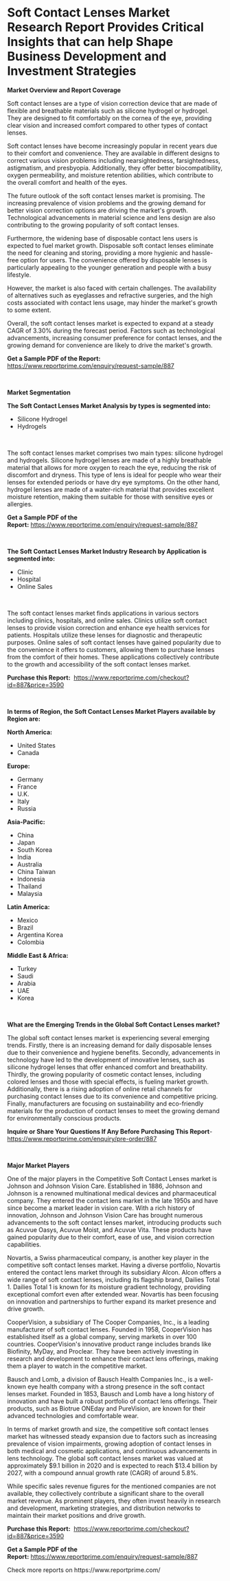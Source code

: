 <p><h1>Soft Contact Lenses Market Research Report Provides Critical Insights that can help Shape Business Development and Investment Strategies</h1></p><p><strong>Market Overview and Report Coverage</strong></p>
<p><p>Soft contact lenses are a type of vision correction device that are made of flexible and breathable materials such as silicone hydrogel or hydrogel. They are designed to fit comfortably on the cornea of the eye, providing clear vision and increased comfort compared to other types of contact lenses.</p><p>Soft contact lenses have become increasingly popular in recent years due to their comfort and convenience. They are available in different designs to correct various vision problems including nearsightedness, farsightedness, astigmatism, and presbyopia. Additionally, they offer better biocompatibility, oxygen permeability, and moisture retention abilities, which contribute to the overall comfort and health of the eyes.</p><p>The future outlook of the soft contact lenses market is promising. The increasing prevalence of vision problems and the growing demand for better vision correction options are driving the market's growth. Technological advancements in material science and lens design are also contributing to the growing popularity of soft contact lenses.</p><p>Furthermore, the widening base of disposable contact lens users is expected to fuel market growth. Disposable soft contact lenses eliminate the need for cleaning and storing, providing a more hygienic and hassle-free option for users. The convenience offered by disposable lenses is particularly appealing to the younger generation and people with a busy lifestyle.</p><p>However, the market is also faced with certain challenges. The availability of alternatives such as eyeglasses and refractive surgeries, and the high costs associated with contact lens usage, may hinder the market's growth to some extent.</p><p>Overall, the soft contact lenses market is expected to expand at a steady CAGR of 3.30% during the forecast period. Factors such as technological advancements, increasing consumer preference for contact lenses, and the growing demand for convenience are likely to drive the market's growth.</p></p>
<p><strong>Get a Sample PDF of the Report:</strong> <a href="https://www.reportprime.com/enquiry/request-sample/887">https://www.reportprime.com/enquiry/request-sample/887</a></p>
<p>&nbsp;</p>
<p><strong>Market Segmentation</strong></p>
<p><strong>The Soft Contact Lenses Market Analysis by types is segmented into:</strong></p>
<p><ul><li>Silicone Hydrogel</li><li>Hydrogels</li></ul></p>
<p>&nbsp;</p>
<p><p>The soft contact lenses market comprises two main types: silicone hydrogel and hydrogels. Silicone hydrogel lenses are made of a highly breathable material that allows for more oxygen to reach the eye, reducing the risk of discomfort and dryness. This type of lens is ideal for people who wear their lenses for extended periods or have dry eye symptoms. On the other hand, hydrogel lenses are made of a water-rich material that provides excellent moisture retention, making them suitable for those with sensitive eyes or allergies.</p></p>
<p><strong>Get a Sample PDF of the Report:</strong>&nbsp;<a href="https://www.reportprime.com/enquiry/request-sample/887">https://www.reportprime.com/enquiry/request-sample/887</a></p>
<p>&nbsp;</p>
<p><strong>The Soft Contact Lenses Market Industry Research by Application is segmented into:</strong></p>
<p><ul><li>Clinic</li><li>Hospital</li><li>Online Sales</li></ul></p>
<p>&nbsp;</p>
<p><p>The soft contact lenses market finds applications in various sectors including clinics, hospitals, and online sales. Clinics utilize soft contact lenses to provide vision correction and enhance eye health services for patients. Hospitals utilize these lenses for diagnostic and therapeutic purposes. Online sales of soft contact lenses have gained popularity due to the convenience it offers to customers, allowing them to purchase lenses from the comfort of their homes. These applications collectively contribute to the growth and accessibility of the soft contact lenses market.</p></p>
<p><strong>Purchase this Report:</strong>&nbsp; <a href="https://www.reportprime.com/checkout?id=887&price=3590">https://www.reportprime.com/checkout?id=887&price=3590</a></p>
<p>&nbsp;</p>
<p><strong>In terms of Region, the Soft Contact Lenses Market Players available by Region are:</strong></p>
<p>
    <p> <strong> North America: </strong>
        <ul>
            <li>United States</li>
            <li>Canada</li>
        </ul>
        </p> 
    <p> <strong> Europe: </strong>
        <ul>
            <li>Germany</li>
            <li>France</li>
            <li>U.K.</li>
            <li>Italy</li>
            <li>Russia</li>
        </ul>
        </p> 
    <p> <strong> Asia-Pacific: </strong>
        <ul>
            <li>China</li>
            <li>Japan</li>
            <li>South Korea</li>
            <li>India</li>
            <li>Australia</li>
            <li>China Taiwan</li>
            <li>Indonesia</li>
            <li>Thailand</li>
            <li>Malaysia</li>
        </ul>
        </p> 
    <p> <strong> Latin America: </strong>
        <ul>
            <li>Mexico</li>
            <li>Brazil</li>
            <li>Argentina Korea</li>
            <li>Colombia</li>
        </ul>
        </p> 
    <p> <strong> Middle East & Africa: </strong>
        <ul>
            <li>Turkey</li>
            <li>Saudi</li>
            <li>Arabia</li>
            <li>UAE</li>
            <li>Korea</li>
        </ul>
    </p>
    </p>
<p>&nbsp;</p>
<p><strong>What are the Emerging Trends in the Global Soft Contact Lenses market?</strong></p>
<p><p>The global soft contact lenses market is experiencing several emerging trends. Firstly, there is an increasing demand for daily disposable lenses due to their convenience and hygiene benefits. Secondly, advancements in technology have led to the development of innovative lenses, such as silicone hydrogel lenses that offer enhanced comfort and breathability. Thirdly, the growing popularity of cosmetic contact lenses, including colored lenses and those with special effects, is fueling market growth. Additionally, there is a rising adoption of online retail channels for purchasing contact lenses due to its convenience and competitive pricing. Finally, manufacturers are focusing on sustainability and eco-friendly materials for the production of contact lenses to meet the growing demand for environmentally conscious products.</p></p>
<p><strong>Inquire or Share Your Questions If Any Before Purchasing This Report</strong>- <a href="https://www.reportprime.com/enquiry/pre-order/887">https://www.reportprime.com/enquiry/pre-order/887</a></p>
<p>&nbsp;</p>
<p><strong>Major Market Players</strong></p>
<p><p>One of the major players in the Competitive Soft Contact Lenses market is Johnson and Johnson Vision Care. Established in 1886, Johnson and Johnson is a renowned multinational medical devices and pharmaceutical company. They entered the contact lens market in the late 1950s and have since become a market leader in vision care. With a rich history of innovation, Johnson and Johnson Vision Care has brought numerous advancements to the soft contact lenses market, introducing products such as Acuvue Oasys, Acuvue Moist, and Acuvue Vita. These products have gained popularity due to their comfort, ease of use, and vision correction capabilities. </p><p>Novartis, a Swiss pharmaceutical company, is another key player in the competitive soft contact lenses market. Having a diverse portfolio, Novartis entered the contact lens market through its subsidiary Alcon. Alcon offers a wide range of soft contact lenses, including its flagship brand, Dailies Total 1. Dailies Total 1 is known for its moisture gradient technology, providing exceptional comfort even after extended wear. Novartis has been focusing on innovation and partnerships to further expand its market presence and drive growth.</p><p>CooperVision, a subsidiary of The Cooper Companies, Inc., is a leading manufacturer of soft contact lenses. Founded in 1958, CooperVision has established itself as a global company, serving markets in over 100 countries. CooperVision's innovative product range includes brands like Biofinity, MyDay, and Proclear. They have been actively investing in research and development to enhance their contact lens offerings, making them a player to watch in the competitive market.</p><p>Bausch and Lomb, a division of Bausch Health Companies Inc., is a well-known eye health company with a strong presence in the soft contact lenses market. Founded in 1853, Bausch and Lomb have a long history of innovation and have built a robust portfolio of contact lens offerings. Their products, such as Biotrue ONEday and PureVision, are known for their advanced technologies and comfortable wear.</p><p>In terms of market growth and size, the competitive soft contact lenses market has witnessed steady expansion due to factors such as increasing prevalence of vision impairments, growing adoption of contact lenses in both medical and cosmetic applications, and continuous advancements in lens technology. The global soft contact lenses market was valued at approximately $9.1 billion in 2020 and is expected to reach $13.4 billion by 2027, with a compound annual growth rate (CAGR) of around 5.8%.</p><p>While specific sales revenue figures for the mentioned companies are not available, they collectively contribute a significant share to the overall market revenue. As prominent players, they often invest heavily in research and development, marketing strategies, and distribution networks to maintain their market positions and drive growth.</p></p>
<p><strong>Purchase this Report:</strong>&nbsp;&nbsp;<a href="https://www.reportprime.com/checkout?id=887&price=3590">https://www.reportprime.com/checkout?id=887&price=3590</a></p>
<p></p>
<p><strong>Get a Sample PDF of the Report:</strong>&nbsp;<a href="https://www.reportprime.com/enquiry/request-sample/887">https://www.reportprime.com/enquiry/request-sample/887</a></p>
<p>Check more reports on https://www.reportprime.com/</p>